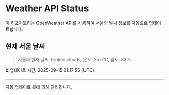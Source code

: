 
# Weather API Status

이 리포지토리는 OpenWeather API를 사용하여 서울의 날씨 정보를 자동으로 업데이트합니다.

## 현재 서울 날씨
> 서울의 현재 날씨: broken clouds, 온도: 25.5°C, 습도: 83%

⏳ 업데이트 시간: 2025-09-15 01:17:56 (UTC)

---
자동 업데이트 봇에 의해 관리됩니다.
